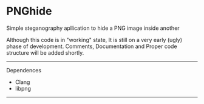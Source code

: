 # PNGhide
Simple steganography apllication to hide a PNG image inside another

Although this code is in "working" state, It is still on a very early (ugly) phase of development.
Comments, Documentation and Proper code structure will be added shortly.

**********************************************************************************************
Dependences
* Clang
* libpng
**********************************************************************************************
